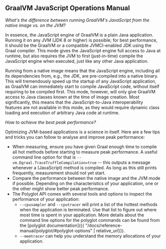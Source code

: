 ## GraalVM JavaScript Operations Manual

_What's the difference between running GraalVM's JavaScript from the native image vs. on the JVM?_

In essence, the JavaScript engine of GraalVM is a plain Java application.
Running it on any JVM (JDK 8 or higher) is possible; for best performance, it should be the GraalVM or a compatible JVMCI-enabled JDK using the Graal compiler.
This mode gives the JavaScript engine full access to Java at runtime, but also requires the JVM to first (just-in-time) compile the JavaScript engine when executed, just like any other Java application.

Running from a native image means that the JavaScript engine, including all its dependencies from, e.g., the JDK, are pre-compiled into a native binary.
This will tremendously speed up the startup of any JavaScript application, as GraalVM can immediately start to compile JavaScript code, without itself requiring to be compiled first.
This mode, however, will only give GraalVM access to Java classes known at the time of image creation.
Most significantly, this means that the JavaScript-to-Java interoperability features are not available in this mode, as they would require dynamic class loading and execution of arbitrary Java code at runtime.

_How to achieve the best peak performance?_

Optimizing JVM-based applications is a science in itself.
Here are a few tips and tricks you can follow to analyse and improve peak performance:

* When measuring, ensure you have given Graal enough time to compile all hot methods before starting to measure peak performance. A useful command line option for that is `--vm.Dgraal.TraceTruffleCompilation=true` -- this outputs a message whenever a (JavaScript) method is compiled. As long as this still prints frequently, measurement should not yet start.
* Compare the performance between the native image and the JVM mode if possible. Depending on the characteristics of your application, one or the other might show better peak performance.
* The Polyglot API comes with several tools and options to inspect the performance of your application:
    * `--cpusampler` and `--cputracer` will print a list of the hottest methods when the application is terminated. Use that list to figure out where most time is spent in your application. More details about the command line options for the polyglot commands can be found from the
    [polyglot documentation]({{ "/docs/reference-manual/polyglot/#polyglot-options" | relative_url}}).
    * `--memtracer` can help you understand the memory allocations of your application.
